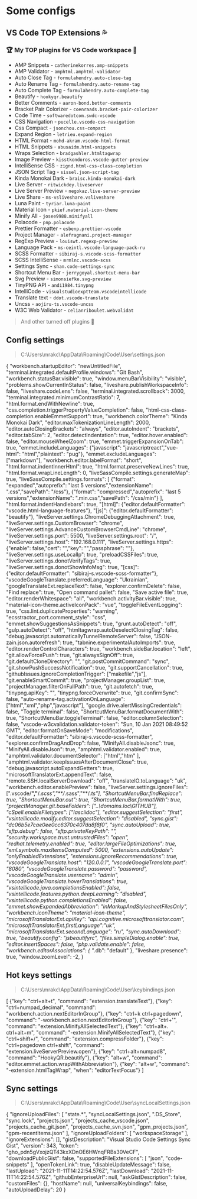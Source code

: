 # Some configs

## VS Code TOP Extensions 💦

### 🏆 My TOP plugins for VS Code workspace 🧰

* AMP Snippets - `catherinekorres.amp-snippets`
* AMP Validator - `amphtml.amphtml-validator`
* Auto Close Tag - `formulahendry.auto-close-tag`
* Auto Rename Tag - `formulahendry.auto-rename-tag`
* Auto Complete Tag - `formulahendry.auto-complete-tag`
* Beautify - `hookyqr.beautify`
* Better Comments - `aaron-bond.better-comments`
* Bracket Pair Colorizer - `coenraads.bracket-pair-colorizer`
* Code Time - `softwaredotcom.swdc-vscode`
* CSS Navigation - `pucelle.vscode-css-navigation`
* Css Compact - `jsonchou.css-compact`
* Expand Region - `letrieu.expand-region`
* HTML Format - `mohd-akram.vscode-html-format`
* HTML Snippets - `abusaidm.html-snippets`
* Wraps Selection - `bradgashler.htmltagwrap`
* Image Preview - `kisstkondoros.vscode-gutter-preview`
* IntelliSense CSS - `zignd.html-css-class-completion`
* JSON Script Tag - `sissel.json-script-tag`
* Kinda Monokai Dark - `braisc.kinda-monokai-dark`
* Live Server - `ritwickdey.liveserver`
* Live Server Preview - `negokaz.live-server-preview`
* Live Share - `ms-vsliveshare.vsliveshare`
* Luna Paint - `tyriar.luna-paint`
* Material Icon - `pkief.material-icon-theme`
* Minify All - `josee9988.minifyall `
* Polacode - `pnp.polacode`
* Prettier Formatter - `esbenp.prettier-vscode`
* Project Manager - `alefragnani.project-manager`
* RegExp Preview - `louiswt.regexp-preview`
* Language Pack - `ms-ceintl.vscode-language-pack-ru`
* SCSS Formatter - `sibiraj-s.vscode-scss-formatter`
* SCSS IntelliSense - `mrmlnc.vscode-scss`
* Settings Sync - `shan.code-settings-sync`
* Shortcut Menu Bar - `jerrygoyal.shortcut-menu-bar`
* Svg Preview - `simonsiefke.svg-preview`
* TinyPNG API - `andi1984.tinypng`
* IntelliCode - `visualstudioexptteam.vscodeintellicode`
* Translate text - `ddot.vscode-translate`
* Uncss - `aojiru-ts.vscode-uncss`
* W3C Web Validator - `celianriboulet.webvalidat`

> And other turned off plugins 🚧

## Config settings

> C:\Users\mrakc\AppData\Roaming\Code\User\settings.json

{
"workbench.startupEditor": "newUntitledFile",
"terminal.integrated.defaultProfile.windows": "Git Bash",
"workbench.statusBar.visible": true,
"window.menuBarVisibility": "visible",
"problems.showCurrentInStatus": false,
"liveshare.publishWorkspaceInfo": false,
"liveshare.codeLens": false,
"terminal.integrated.scrollback": 3000,
"terminal.integrated.minimumContrastRatio": 7,
"html.format.endWithNewline": true,
"css.completion.triggerPropertyValueCompletion": false,
"html-css-class-completion.enableEmmetSupport": true,
"workbench.colorTheme": "Kinda Monokai Dark",
"editor.maxTokenizationLineLength": 2000,
"editor.autoClosingBrackets": "always",
"editor.autoIndent": "brackets",
"editor.tabSize": 2,
"editor.detectIndentation": true,
"editor.hover.enabled": false,
"editor.mouseWheelZoom": true,
"emmet.triggerExpansionOnTab": true,
"emmet.includeLanguages": {"javascript": "javascriptreact","vue-html": "html","plaintext": "pug"},
"emmet.excludeLanguages": ["markdown"],
"workbench.editor.labelFormat": "short",
"html.format.indentInnerHtml": true,
"html.format.preserveNewLines": true,
"html.format.wrapLineLength": 0,
"liveSassCompile.settings.generateMap": true,
"liveSassCompile.settings.formats": [
	{"format": "expanded","autoprefix": "last 5 versions","extensionName": ".css","savePath": "/css"},
	{"format": "compressed","autoprefix": "last 5 versions","extensionName": ".min.css","savePath": "/css/min"}
],
"html.format.indentHandlebars": true,
"[html]": {"editor.defaultFormatter": "vscode.html-language-features"},
"[js]": {"editor.defaultFormatter": "beautify"},
"liveServer.settings.ChromeDebuggingAttachment": true,
"liveServer.settings.CustomBrowser": "chrome",
"liveServer.settings.AdvanceCustomBrowserCmdLine": "chrome",
"liveServer.settings.port": 5500,
"liveServer.settings.root": "/",
"liveServer.settings.host": "192.168.0.111",
"liveServer.settings.https": {"enable": false,"cert": "","key": "","passphrase": ""},
"liveServer.settings.useLocalIp": true,
"preloadCSSFiles": true,
"liveServer.settings.donotVerifyTags": true,
"liveServer.settings.donotShowInfoMsg": true,
"[css]": {"editor.defaultFormatter": "sibiraj-s.vscode-scss-formatter"},
"vscodeGoogleTranslate.preferredLanguage": "Ukrainian",
"googleTranslateExt.replaceText": false,
"explorer.confirmDelete": false,
"Find replace": true,
"Open command pallet": false,
"Save active file": true,
"editor.renderWhitespace": "all",
"workbench.activityBar.visible": true,
"material-icon-theme.activeIconPack": "vue",
"toggleFileEventLogging": true,
"css.lint.duplicateProperties": "warning",
"ecsstractor_port.comment_style": "css",
"emmet.showSuggestionsAsSnippets": true,
"grunt.autoDetect": "off",
"gulp.autoDetect": "off",
"htmltagwrap.autoDeselectClosingTag": false,
"debug.javascript.automaticallyTunnelRemoteServer": false,
"JSON-zain.json.autorefresh": true,
"tabnine.experimentalAutoImports": true,
"editor.renderControlCharacters": true,
"workbench.sideBar.location": "left",
"git.allowForcePush": true,
"git.alwaysSignOff": true,
"git.defaultCloneDirectory": "",
"git.postCommitCommand": "sync",
"git.showPushSuccessNotification": true,
"git.supportCancellation": true,
"githubIssues.ignoreCompletionTrigger": ["makefile","js"],
"git.enableSmartCommit": true,
"projectManager.groupList": true,
"projectManager.filterOnFullPath": true,
"git.autofetch": true,
"tinypng.apiKey": "",
"tinypng.forceOverwrite": true,
"git.confirmSync": false,
"auto-rename-tag.activationOnLanguage": ["html","xml","php","javascript"],
"google.drive.alertMissingCredentials": false,
"Toggle terminal": false,
"ShortcutMenuBar.formatDocumentWith": true,
"ShortcutMenuBar.toggleTerminal": false,
"editor.columnSelection": false,
"vscode-w3cvalidation.validator-token": "Sun, 10 Jan 2021 08:49:52 GMT",
"editor.formatOnSaveMode": "modifications",
"editor.defaultFormatter": "sibiraj-s.vscode-scss-formatter",
"explorer.confirmDragAndDrop": false,
"MinifyAll.disableJsonc": true,
"MinifyAll.disableJson": true,
"amphtml.validator.enabled": true,
"amphtml.validator.documentSelector": ["html","htm"	],
"amphtml.validator.keepIssuesAfterDocumentClose": true,
"debug.javascript.autoExpandGetters": true,
"microsoftTranslatorExt.appendText": false,
"remote.SSH.localServerDownload": "off",
"translateIO.toLanguage": "uk",
"workbench.editor.enablePreview": false,
"liveServer.settings.ignoreFiles": [".vscode/**","**/*.scss","**/*.sass","**/*.ts"],
"ShortcutMenuBar.findReplace": true,
"ShortcutMenuBar.cut": true,
"ShortcutMenuBar.formatWith": true,
"projectManager.git.baseFolders": ["..\\domains.loc\\GITHUB"],
"cSpell.enableFiletypes": ["!asciidoc"],
"editor.suggestSelection": "first",
"vsintellicode.modify.editor.suggestSelection": "disabled",
"sync.gist": "dc06b5e7cae0ee0cc6370c407da8f8f0",
"sync.autoUpload": true,
"sftp.debug": false,
"sftp.privateKeyPath": "",
"security.workspace.trust.untrustedFiles": "open",
"redhat.telemetry.enabled": true,
"editor.largeFileOptimizations": true,
"xml.symbols.maxItemsComputed": 5000,
"extensions.autoUpdate": "onlyEnabledExtensions",
"extensions.ignoreRecommendations": true,
"vscodeGoogleTranslate.host": "120.0.0.1",
"vscodeGoogleTranslate.port": "8080",
"vscodeGoogleTranslate.password": "password",
"vscodeGoogleTranslate.username": "admin",
"vscodeGoogleTranslate.hoverTranslations": true,
"vsintellicode.java.completionsEnabled": false,
"vsintellicode.features.python.deepLearning": "disabled",
"vsintellicode.python.completionsEnabled": false,
"emmet.showExpandedAbbreviation": "inMarkupAndStylesheetFilesOnly",
"workbench.iconTheme": "material-icon-theme",
"microsoftTranslatorExt.apiKey": "api.cognitive.microsofttranslator.com",
"microsoftTranslatorExt.firstLanguage":"uk",
"microsoftTranslatorExt.secondLanguage": "ru",
"sync.autoDownload": true,
"beautify.config": "jsbeautifyrc",
"files.simpleDialog.enable": true,
"editor.insertSpaces": false,
"php.validate.enable": false,
"workbench.editorAssociations": {
	"*.db": "default"
},
"liveshare.presence": true,
"window.zoomLevel": -2,
}

## Hot keys settings

> C:\Users\mrakc\AppData\Roaming\Code\User\keybindings.json

[
{"key": "ctrl+alt+t",
"command": "extension.translateText"},
{"key": "ctrl+numpad_decimal",
"command": "workbench.action.nextEditorInGroup"},
{"key": "ctrl+k ctrl+pagedown",
"command": "-workbench.action.nextEditorInGroup"},
{"key": "ctrl+'",
"command": "extension.MinifyAllSelectedText"},
{"key": "ctrl+alt+. ctrl+alt+m",
"command": "-extension.MinifyAllSelectedText"},
{"key": "ctrl+shift+/",
"command": "extension.compressFolder"},
{"key": "ctrl+pagedown ctrl+shift",
"command": "extension.liveServerPreview.open"},
{"key": "ctrl+alt+numpad8",
"command": "HookyQR.beautify"},
{"key": "alt+w",
"command": "editor.emmet.action.wrapWithAbbreviation"},
{"key": "alt+w",
"command": "-extension.htmlTagWrap",
"when": "editorTextFocus"}
]

## Sync settings

> C:\Users\mrakc\AppData\Roaming\Code\User\syncLocalSettings.json

{
"ignoreUploadFiles": [
"state.*",
"syncLocalSettings.json",
".DS_Store",
"sync.lock",
"projects.json",
"projects_cache_vscode.json",
"projects_cache_git.json",
"projects_cache_svn.json",
"gpm_projects.json",
"gpm-recentItems.json"
],
"ignoreUploadFolders": [
"workspaceStorage"
],
"ignoreExtensions": [],
"gistDescription": "Visual Studio Code Settings Sync Gist",
"version": 343,
"token": "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",
"downloadPublicGist": false,
"supportedFileExtensions": [
"json",
"code-snippets"
],
"openTokenLink": true,
"disableUpdateMessage": false,
"lastUpload": "2021-11-11T14:22:54.576Z",
"lastDownload": "2021-11-11T14:22:54.576Z",
"githubEnterpriseUrl": null,
"askGistDescription": false,
"customFiles": {},
"hostName": null,
"universalKeybindings": false,
"autoUploadDelay": 20
}
